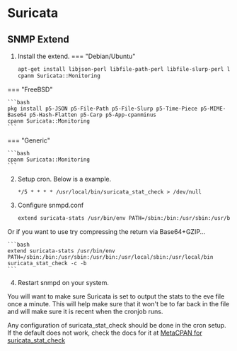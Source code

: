 
# Suricata

## SNMP Extend

1. Install the extend.
=== "Debian/Ubuntu"

    ```bash
    apt-get install libjson-perl libfile-path-perl libfile-slurp-perl libmime-base64-perl cpanminus
    cpanm Suricata::Monitoring
    ```

=== "FreeBSD"

    ```bash
    pkg install p5-JSON p5-File-Path p5-File-Slurp p5-Time-Piece p5-MIME-Base64 p5-Hash-Flatten p5-Carp p5-App-cpanminus
    cpanm Suricata::Monitoring
    ```

=== "Generic"

    ```bash
    cpanm Suricata::Monitoring
    ```


2. Setup cron. Below is a example.

    ```
    */5 * * * * /usr/local/bin/suricata_stat_check > /dev/null
    ```

3. Configure snmpd.conf

    ```bash
    extend suricata-stats /usr/bin/env PATH=/sbin:/bin:/usr/sbin:/usr/bin:/usr/local/sbin:/usr/local/bin suricata_stat_check -c
    ```

Or if you want to use try compressing the return via Base64+GZIP...

    ```bash
    extend suricata-stats /usr/bin/env PATH=/sbin:/bin:/usr/sbin:/usr/bin:/usr/local/sbin:/usr/local/bin suricata_stat_check -c -b
    ```

4. Restart snmpd on your system.

You will want to make sure Suricata is set to output the stats
to the eve file once a minute. This will help make sure that
it won't be to far back in the file and will make sure it is
recent when the cronjob runs.

Any configuration of suricata_stat_check should be done in the cron
setup. If the default does not work, check the docs for it at
[MetaCPAN for
suricata_stat_check](https://metacpan.org/dist/Suricata-Monitoring/view/bin/suricata_stat_check)




